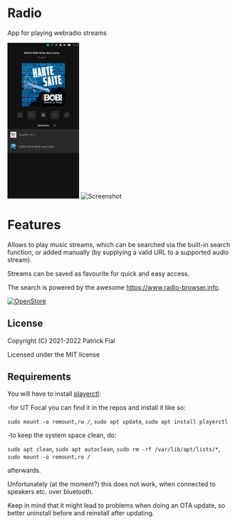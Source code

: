 # Radio

App for playing webradio streams

<p float="left">
<img title="Screenshot" alt="Screenshot" width="32%" src="screenshots/screenshot1.png">
<img title="Screenshot" alt="Screenshot" width="32%" src="screenshots/screenshot2.png">
</p>

# Features

Allows to play music streams, which can be searched via the built-in search function, or added manually (by supplying a valid URL to a supported audio stream).

Streams can be saved as favourite for quick and easy access.

The search is powered by the awesome https://www.radio-browser.info.

[![OpenStore](https://open-store.io/badges/en_US.png)](https://open-store.io/app/radio.s710)

## License

Copyright (C) 2021-2022 Patrick Fial

Licensed under the MIT license

## Requirements

You will have to install [playerctl](https://github.com/altdesktop/playerctl):

-for UT Focal you can find it in the repos and install it like so:

`sudo mount -o remount,rw /`,
`sudo apt update`,
`sudo apt install playerctl`

-to keep the system space clean, do:

`sudo apt clean`,
`sudo apt autoclean`,
`sudo rm -rf /var/lib/apt/lists/*`,
`sudo mount -o remount,ro /`

afterwards.

Unfortunately (at the moment?) this does not work, when connected to speakers etc. over bluetooth.

Keep in mind that it might lead to problems when doing an OTA update, so better uninstall before and reinstall after updating.
